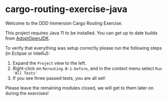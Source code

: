 # cargo-routing-exercise-java

Welcome to the DDD Immersion Cargo Routing Exercise.

This project requires Java 11 to be installed. You can get up to date builds from [AdoptOpenJDK](https://adoptopenjdk.net/).

To verify that everything was setup correctly please run the following steps (in Eclipse or IntelliJ):

1. Expand the `Project` view to the left.
2. Right-click on `Rerouting-B-1-before`, and in the context menu select `Run 'All Tests'`
3. If you see three passed tests, you are all set!

Please leave the remaining modules closed, we will get to them later on during the exercises!
